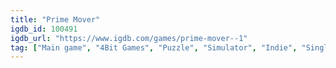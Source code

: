 ```yaml
---
title: "Prime Mover"
igdb_id: 100491
igdb_url: "https://www.igdb.com/games/prime-mover--1"
tag: ["Main game", "4Bit Games", "Puzzle", "Simulator", "Indie", "Single player", "Bird view / Isometric", "Science fiction", "Sandbox"]
---
```

